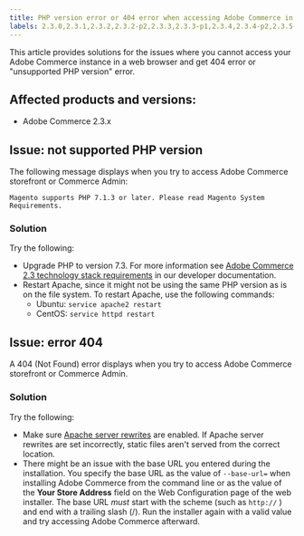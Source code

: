```yaml
---
title: PHP version error or 404 error when accessing Adobe Commerce in browser
labels: 2.3.0,2.3.1,2.3.2,2.3.2-p2,2.3.3,2.3.3-p1,2.3.4,2.3.4-p2,2.3.5-p1,2.3.5-p2,2.3.6,Magento Commerce,troubleshooting,Adobe Commerce
---
```


This article provides solutions for the issues where you cannot access your Adobe Commerce instance in a web browser and get 404 error or "unsupported PHP version" error.

## Affected products and versions:

* Adobe Commerce 2.3.x

## Issue: not supported PHP version

The following message displays when you try to access Adobe Commerce storefront or Commerce Admin:

 `Magento supports PHP 7.1.3 or later. Please read Magento System Requirements.`

<h3 id="solution">Solution</h3>

Try the following:

* Upgrade PHP to version 7.3. For more information see [Adobe Commerce 2.3 technology stack requirements](https://devdocs.magento.com/guides/v2.3/install-gde/system-requirements.html#php) in our developer documentation.
* Restart Apache, since it might not be using the same PHP version as is on the file system. To restart Apache, use the following commands:    
    * Ubuntu: `service apache2 restart`
    * CentOS: `service httpd restart`

## Issue: error 404

A 404 (Not Found) error displays when you try to access Adobe Commerce storefront or Commerce Admin.

<h3 id="solution">Solution</h3>

Try the following:

* Make sure [Apache server rewrites](https://devdocs.magento.com/guides/v2.3/install-gde/prereq/apache.html) are enabled. If Apache server rewrites are set incorrectly, static files aren't served from the correct location.
* There might be an issue with the base URL you entered during the installation. You specify the base URL as the value of `--base-url=` when installing Adobe Commerce from the command line or as the value of the **Your Store Address** field on the Web Configuration page of the web installer. The base URL *must* start with the scheme (such as `http://` ) and end with a trailing slash (/). Run the installer again with a valid value and try accessing Adobe Commerce afterward.    
